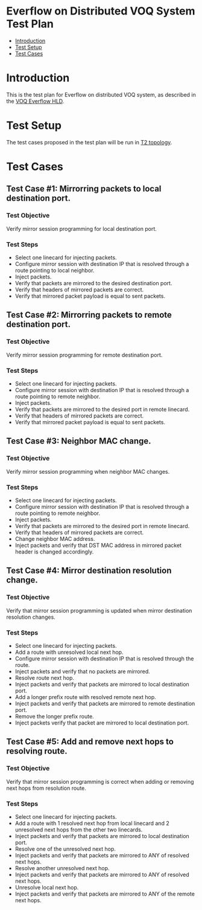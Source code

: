 # **Everflow on Distributed VOQ System Test Plan**

 - [Introduction](#introduction)
 - [Test Setup](#test-setup)
 - [Test Cases](#test-cases)

# Introduction

This is the test plan for Everflow on distributed VOQ system, as described in the [VOQ Everflow HLD](https://github.com/Azure/SONiC/blob/master/doc/voq/everflow.md).

# Test Setup

The test cases proposed in the test plan will be run in [T2 topology](https://github.com/Azure/sonic-mgmt/blob/aster/ansible/vars/topo_t2.yml).

# Test Cases

## Test Case #1: Mirrorring packets to local destination port.

### Test Objective
Verify mirror session programming for local destination port.

### Test Steps
* Select one linecard for injecting packets.
* Configure mirror session with destination IP that is resolved through a route pointing to local neighbor.
* Inject packets.
* Verify that packets are mirrored to the desired destination port.
* Verify that headers of mirrored packets are correct.
* Verify that mirrored packet payload is equal to sent packets.

## Test Case #2: Mirrorring packets to remote destination port.

### Test Objective
Verify mirror session programming for remote destination port.

### Test Steps
* Select one linecard for injecting packets.
* Configure mirror session with destination IP that is resolved through a route pointing to remote neighbor.
* Inject packets.
* Verify that packets are mirrored to the desired port in remote linecard.
* Verify that headers of mirrored packets are correct.
* Verify that mirrored packet payload is equal to sent packets.

## Test Case #3: Neighbor MAC change.

### Test Objective
Verify mirror session programming when neighbor MAC changes.

### Test Steps
* Select one linecard for injecting packets.
* Configure mirror session with destination IP that is resolved through a route pointing to remote neighbor.
* Inject packets.
* Verify that packets are mirrored to the desired port in remote linecard.
* Verify that headers of mirrored packets are correct.
* Change neighbor MAC address.
* Inject packets and verify that DST MAC address in mirrored packet header is changed accordingly.

## Test Case #4: Mirror destination resolution change.

### Test Objective
Verify that mirror session programming is updated when mirror destination resolution changes. 

### Test Steps
* Select one linecard for injecting packets.
* Add a route with unresolved local next hop.
* Configure mirror session with destination IP that is resolved through the route.
* Inject packets and verify that no packets are mirrored.
* Resolve route next hop.
* Inject packets and verify that packets are mirrored to local destination port.
* Add a longer prefix route with resolved remote next hop.
* Inject packets and verify that packets are mirrored to remote destination port.
* Remove the longer prefix route.
* Inject packets verify that packet are mirrored to local destination port.

## Test Case #5: Add and remove next hops to resolving route.

### Test Objective
Verify that mirror session programming is correct when adding or removing next hops from resolution route.

### Test Steps
* Select one linecard for injecting packets.
* Add a route with 1 resolved next hop from local linecard and 2 unresolved next hops from the other two linecards.
* Inject packets and verify that packets are mirrored to local destination port.
* Resolve one of the unresolved next hop.
* Inject packets and verify that packets are mirrored to ANY of resolved next hops.
* Resolve another unresolved next hop.
* Inject packets and verify that packets are mirrored to ANY of resolved next hops.
* Unresolve local next hop.
* Inject packets and verify that packets are mirrored to ANY of the remote next hops.
